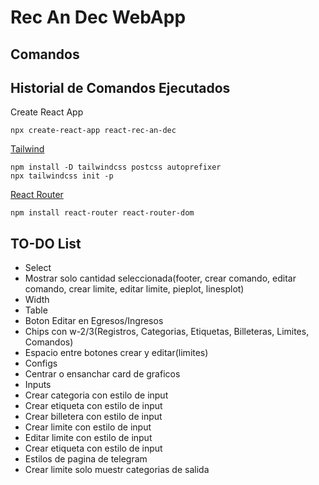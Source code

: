 # Rec An Dec WebApp

## Comandos

## Historial de Comandos Ejecutados
Create React App
```
npx create-react-app react-rec-an-dec
```
[Tailwind](https://tailwindcss.com/docs/guides/create-react-app)
```
npm install -D tailwindcss postcss autoprefixer
npx tailwindcss init -p
```
[React Router](https://reactrouter.com/en/main)
```
npm install react-router react-router-dom
```


## TO-DO List 
- Select
 - Mostrar solo cantidad seleccionada(footer, crear comando, editar comando, crear limite, editar limite, pieplot, linesplot)
 - Width
- Table
 - Boton Editar en Egresos/Ingresos
 - Chips con w-2/3(Registros, Categorias, Etiquetas, Billeteras, Limites, Comandos)
 - Espacio entre botones crear y editar(limites)
- Configs
 - Centrar o ensanchar card de graficos
- Inputs
 - Crear categoria con estilo de input
 - Crear etiqueta con estilo de input
 - Crear billetera con estilo de input
 - Crear limite con estilo de input
 - Editar limite con estilo de input
 - Crear etiqueta con estilo de input
- Estilos de pagina de telegram
- Crear limite solo muestr categorias de salida
